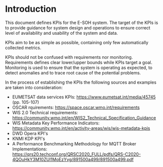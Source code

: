 # Introduction

This document defines KPIs for the E-SOH system. The target of the KPIs is to provide guidance for system design and operations to ensure correct level of availability and usability of the system and data. 

KPIs aim to be as simple as possible, containing only few automatically collected metrics.

KPIs should not be confused with requirements nor monitoring. Requirements defines clear lower/upper bounds while KPIs target a goal. Monitoring is used to ensure that the system is operating as expected, to detect anomalies and to trace root cause of the potential problems.

In the process of establishing the KPIs the following sources and examples are taken into consideration:
- EUMETSAT data services KPIs: https://www.eumetsat.int/media/45745 (pp. 105-107)
- OSCAR rquirements: https://space.oscar.wmo.int/requirements
- WIS 2.0 Technical requirements: https://community.wmo.int/en/WIS2_Technical_Specification_Guidance
- WIS Metadata Key Performance Indicators: https://community.wmo.int/en/activity-areas/wis/wis-metadata-kpis
- DWD Opera KPI's
- KNMI KDP KPI's
- A Performance Benchmarking Methodology for MQTT Broker Implementations: https://qrs20.techconf.org/QRSC2020_FULL/pdfs/QRS-C2020-4QOuHkY3M10ZUl1MoEzYvg/891500a499/891500a499.pdf

